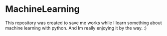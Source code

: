 # MachineLearning
This repository was created to save me works while I learn something about machine learning with python. And Im really enjoying it by the way. :)
